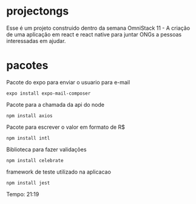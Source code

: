 # projectongs
Esse é um projeto construido dentro da semana OmniStack 11 - A criação de uma aplicação em react e react native para juntar ONGs a pessoas interessadas em ajudar.

# pacotes

Pacote do expo para enviar o usuario para e-mail

```
expo install expo-mail-composer
```

Pacote para a chamada da api do node
```
npm install axios
```

Pacote para escrever o valor em formato de R$
```
npm install intl
```

Biblioteca para fazer validações
```
npm install celebrate
```

framework de teste utilizado na aplicacao
```
npm install jest
```

Tempo: 21:19